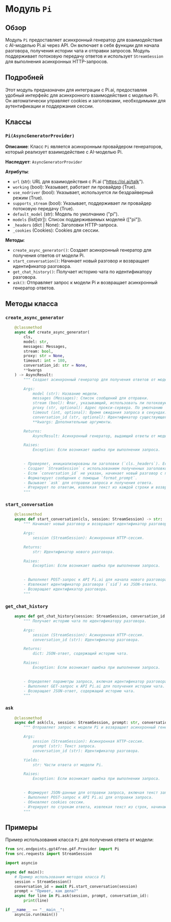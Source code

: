 # Модуль `Pi`

## Обзор

Модуль `Pi` предоставляет асинхронный генератор для взаимодействия с AI-моделью Pi.ai через API. Он включает в себя функции для начала разговора, получения истории чата и отправки запросов. Модуль поддерживает потоковую передачу ответов и использует `StreamSession` для выполнения асинхронных HTTP-запросов.

## Подробней

Этот модуль предназначен для интеграции с Pi.ai, предоставляя удобный интерфейс для асинхронного взаимодействия с моделью Pi. Он автоматически управляет cookies и заголовками, необходимыми для аутентификации и поддержания сессии.

## Классы

### `Pi(AsyncGeneratorProvider)`

**Описание**: Класс `Pi` является асинхронным провайдером генераторов, который реализует взаимодействие с AI-моделью Pi.

**Наследует**: `AsyncGeneratorProvider`

**Атрибуты**:
- `url` (str): URL для взаимодействия с Pi.ai ("https://pi.ai/talk").
- `working` (bool): Указывает, работает ли провайдер (True).
- `use_nodriver` (bool): Указывает, используется ли бездрайверный режим (True).
- `supports_stream` (bool): Указывает, поддерживает ли провайдер потоковую передачу (True).
- `default_model` (str): Модель по умолчанию ("pi").
- `models` (list[str]): Список поддерживаемых моделей (["pi"]).
- `_headers` (dict | None): Заголовки HTTP-запроса.
- `_cookies` (Cookies): Cookies для сессии.

**Методы**:
- `create_async_generator()`: Создает асинхронный генератор для получения ответов от модели Pi.
- `start_conversation()`: Начинает новый разговор и возвращает идентификатор разговора.
- `get_chat_history()`: Получает историю чата по идентификатору разговора.
- `ask()`: Отправляет запрос к модели Pi и возвращает асинхронный генератор ответов.

## Методы класса

### `create_async_generator`

```python
    @classmethod
    async def create_async_generator(
        cls,
        model: str,
        messages: Messages,
        stream: bool,
        proxy: str = None,
        timeout: int = 180,
        conversation_id: str = None,
        **kwargs
    ) -> AsyncResult:
        """ Создает асинхронный генератор для получения ответов от модели Pi.

        Args:
            model (str): Название модели.
            messages (Messages): Список сообщений для отправки.
            stream (bool): Флаг, указывающий, использовать ли потоковую передачу.
            proxy (str, optional): Адрес прокси-сервера. По умолчанию `None`.
            timeout (int, optional): Время ожидания запроса в секундах. По умолчанию 180.
            conversation_id (str, optional): Идентификатор существующего разговора. По умолчанию `None`.
            **kwargs: Дополнительные аргументы.

        Returns:
            AsyncResult: Асинхронный генератор, выдающий ответы от модели Pi.

        Raises:
            Exception: Если возникает ошибка при выполнении запроса.

        
        - Проверяет, инициализированы ли заголовки (`cls._headers`). Если нет, получает их с помощью `get_args_from_nodriver`.
        - Создает `StreamSession` с использованием полученных заголовков и cookies.
        - Если `conversation_id` не указан, начинает новый разговор с помощью `start_conversation`.
        - Форматирует сообщения с помощью `format_prompt`.
        - Вызывает `ask` для отправки запроса и получения ответа.
        - Итерирует по ответам, извлекая текст из каждой строки и возвращая его через генератор.
        """
```

### `start_conversation`

```python
    @classmethod
    async def start_conversation(cls, session: StreamSession) -> str:
        """ Начинает новый разговор и возвращает идентификатор разговора.

        Args:
            session (StreamSession): Асинхронная HTTP-сессия.

        Returns:
            str: Идентификатор нового разговора.

        Raises:
            Exception: Если возникает ошибка при выполнении запроса.

         
        - Выполняет POST-запрос к API Pi.ai для начала нового разговора.
        - Извлекает идентификатор разговора (`sid`) из JSON-ответа.
        - Возвращает идентификатор разговора.
        """
```

### `get_chat_history`

```python
    async def get_chat_history(session: StreamSession, conversation_id: str):
        """ Получает историю чата по идентификатору разговора.

        Args:
            session (StreamSession): Асинхронная HTTP-сессия.
            conversation_id (str): Идентификатор разговора.

        Returns:
            dict: JSON-ответ, содержащий историю чата.

        Raises:
            Exception: Если возникает ошибка при выполнении запроса.

         
        - Определяет параметры запроса, включая идентификатор разговора.
        - Выполняет GET-запрос к API Pi.ai для получения истории чата.
        - Возвращает JSON-ответ, содержащий историю чата.
        """
```

### `ask`

```python
    @classmethod
    async def ask(cls, session: StreamSession, prompt: str, conversation_id: str):
        """ Отправляет запрос к модели Pi и возвращает асинхронный генератор ответов.

        Args:
            session (StreamSession): Асинхронная HTTP-сессия.
            prompt (str): Текст запроса.
            conversation_id (str): Идентификатор разговора.

        Yields:
            str: Части ответа от модели Pi.

        Raises:
            Exception: Если возникает ошибка при выполнении запроса.

        
        - Формирует JSON-данные для отправки запроса, включая текст запроса и идентификатор разговора.
        - Выполняет POST-запрос к API Pi.ai для отправки запроса.
        - Обновляет cookies сессии.
        - Итерирует по строкам ответа, извлекая текст из строк, начинающихся с "data: {\"text\":" или "data: {\"title\":", и возвращая его через генератор.
        """
```

## Примеры

Пример использования класса `Pi` для получения ответа от модели:

```python
from src.endpoints.gpt4free.g4f.Provider import Pi
from src.requests import StreamSession

import asyncio

async def main():
    # Пример использования методов класса Pi
    session = StreamSession()
    conversation_id = await Pi.start_conversation(session)
    prompt = "Привет, как дела?"
    async for line in Pi.ask(session, prompt, conversation_id):
        print(line)

if __name__ == "__main__":
    asyncio.run(main())